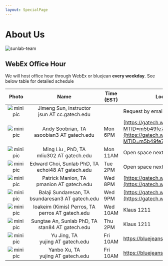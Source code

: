 ```yaml
---
layout: SpecialPage
---
```

# About Us

<!--[sunlab-team](images/avatar/aboutus.jpg "Sunlab team")-->

![sunlab-team](images/avatar/aboutus.jpg "Sunlab team")

## WebEx Office Hour

We will host office hour through WebEx or bluejean **every weekday**. See below table for detailed schedule

| Photo| Name|Time (EST)             | Location or Web Link |
| :-------------: | :-------------: | ---------------- | --------------------------------------------------------------------------------------|
|![minipic](images/avatar/Jimeng.png)   |  Jimeng Sun, instructor jsun<span style="display:none">hello</span>&nbsp;AT<span style="display:none">world</span>&nbsp;cc.gatech.edu     |      |       Request by email         |
|![minipic](images/avatar/andys.png )| Andy Soobrian, TA asoobian3<span style="display:none">hello</span>&nbsp;AT<span style="display:none">world</span>&nbsp;gatech.edu| Mon 6PM | [https://gatech.webex.com/gatech/j.php?MTID=m5b49fe73fec154663176adf45f7b6afd](https://gatech.webex.com/gatech/j.php?MTID=m5b49fe73fec154663176adf45f7b6afd)
|![minipic](images/avatar/MingLiu.jpg) | Ming Liu , PhD,  TA mliu302<span style="display:none">hello</span>&nbsp;AT<span style="display:none">world</span>&nbsp;gatech.edu| Mon 11AM |Open space next to Klaus 1332
|![minipic](images/avatar/ed.jpg) | Edward Choi,  Sunlab PhD,  TA echoi48<span style="display:none">hello</span>&nbsp;AT<span style="display:none">world</span>&nbsp;gatech.edu| Tue 2PM | Open space next to Klaus 1332
|![minipic](images/avatar/Patrick.jpeg) | Patrick Manion,  TA pmanion<span style="display:none">hello</span>&nbsp;AT<span style="display:none">world</span>&nbsp;gatech.edu| Wed 8PM | [https://gatech.webex.com/meet/pmanion3](https://gatech.webex.com/meet/pmanion3)
|![minipic](images/avatar/Balaji.png) |     Balaji Sundaresan, TA bsundaresan3<span style="display:none">hello</span>&nbsp;AT<span style="display:none">world</span>&nbsp;gatech.edu | Wed 9PM | [https://gatech.webex.com/meet/bsundaresan3](https://gatech.webex.com/meet/bsundaresan3)
|![minipic](images/avatar/kimis.png) | Ioakeim (Kimis) Perros,  TA perros<span style="display:none">hello</span>&nbsp;AT<span style="display:none">world</span>&nbsp;gatech.edu| Wed 10AM | Klaus 1211
|![minipic](images/avatar/SungtaeAn.jpg) | Sungtae An, Sunlab PhD,  TA  stan84<span style="display:none">hello</span>&nbsp;AT<span style="display:none">world</span>&nbsp;gatech.edu| Thu 2PM | Klaus 1211
|![minipic](images/avatar/YuJing.jpg) | Yu Jing,  TA yujing<span style="display:none">hello</span>&nbsp;AT<span style="display:none">world</span>&nbsp;gatech.edu| Fri 10AM | <https://bluejeans.com/3485734294>
|![minipic](images/avatar/yanbo.png) | Yanbo Xu,  TA yujing<span style="display:none">hello</span>&nbsp;AT<span style="display:none">world</span>&nbsp;gatech.edu| Fri 10AM | <https://bluejeans.com/3485734294>
